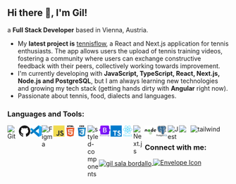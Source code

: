 ## Hi there 👋, I'm Gil!
a **Full Stack Developer** based in Vienna, Austria.

- My **latest project is** [tennisflow](https://github.com/Gilsabo/tennisflow), a React and Next.js application for tennis enthusiasts. The app allows users the upload of tennis training videos, fostering a community where users can exchange constructive feedback with their peers, collectively working towards improvement.
- I'm currently developing with **JavaScript, TypeScript, React, Next.js, Node.js and PostgreSQL**, but I am always learning new technologies and growing my tech stack (getting hands dirty with **Angular** right now).
- Passionate about tennis, food, dialects and languages.

### Languages and Tools:
<img align="left" alt="Git" width="26px" src="https://www.vectorlogo.zone/logos/git-scm/git-scm-icon.svg" />
<img align="left" alt="GitHub" width="26px" src="https://raw.githubusercontent.com/github/explore/78df643247d429f6cc873026c0622819ad797942/topics/github/github.png" />
<img align="left" alt="Visual Studio Code" width="26px" src="https://raw.githubusercontent.com/github/explore/80688e429a7d4ef2fca1e82350fe8e3517d3494d/topics/visual-studio-code/visual-studio-code.png" />
<img align="left" alt="Figma" width="26px" src="https://www.vectorlogo.zone/logos/figma/figma-icon.svg" />
<img align="left" alt="JavaScript" width="26px" src="https://raw.githubusercontent.com/devicons/devicon/master/icons/javascript/javascript-original.svg" />
<img align="left" alt="HTML5" width="26px" src="https://raw.githubusercontent.com/devicons/devicon/master/icons/html5/html5-original-wordmark.svg" />
<img align="left" alt="CSS3" width="26px" src="https://raw.githubusercontent.com/devicons/devicon/master/icons/css3/css3-original-wordmark.svg" />
<img src="https://www.vectorlogo.zone/logos/tailwindcss/tailwindcss-icon.svg" alt="tailwind" width="40" height="40"/>
<img align="left" alt="styled-components" width="26px" src="https://raw.githubusercontent.com/styled-components/brand/master/styled-components.png" />
<img align="left" alt="CSS3" width="26px" src="https://raw.githubusercontent.com/devicons/devicon/master/icons/bootstrap/bootstrap-original-wordmark.svg" />
<img align="left" alt="TypeScript" width="26px" src="https://raw.githubusercontent.com/devicons/devicon/master/icons/typescript/typescript-original.svg" />
<img align="left" alt="React" width="26px" src="https://raw.githubusercontent.com/devicons/devicon/master/icons/react/react-original-wordmark.svg" />
<img align="left" alt="Next.js" width="26px" src="https://cdn.worldvectorlogo.com/logos/nextjs-2.svg" />
<img align="left" alt="Node.js" width="26px" src="https://raw.githubusercontent.com/devicons/devicon/master/icons/nodejs/nodejs-original-wordmark.svg" />
<img align="left" alt="PostgreSQL" width="26px" src="https://raw.githubusercontent.com/devicons/devicon/master/icons/postgresql/postgresql-original-wordmark.svg" />
<img align="left" alt="Jest" width="26px" src="https://www.vectorlogo.zone/logos/jestjsio/jestjsio-icon.svg" />
<img align="left" alte="playwright" width="26px" src="https://playwright.dev/img/playwright-logo.svg" />
<br/>

### Connect with me:
  <a href="https://linkedin.com/in/gil-sala-bordallo" target="blank">
    <img align="center" src="https://cdn.jsdelivr.net/npm/simple-icons@3.0.1/icons/linkedin.svg" alt="gil sala bordallo" height="28px" width="28px" />
  </a>
  <a href="mailto:gilsala_88@hotmail.com" target="_blank">
  <img src="data:image/svg+xml;utf8,%3C%3Fxml%20version%3D%221.0%22%20encoding%3D%22iso-8859-1%22%3F%3E%0A%3C%21--%20Generator%3A%20Adobe%20Illustrator%2016.0.0%2C%20SVG%20Export%20Plug-In%20.%20SVG%20Version%3A%206.00%20Build%200%29%20%20--%3E%0A%3C%21DOCTYPE%20svg%20PUBLIC%20%22-//W3C//DTD%20SVG%201.1//EN%22%20%22http%3A//www.w3.org/Graphics/SVG/1.1/DTD/svg11.dtd%22%3E%0A%3Csvg%20version%3D%221.1%22%20id%3D%22Capa_1%22%20xmlns%3D%22http%3A//www.w3.org/2000/svg%22%20xmlns%3Axlink%3D%22http%3A//www.w3.org/1999/xlink%22%20x%3D%220px%22%20y%3D%220px%22%20width%3D%22511.626px%22%20height%3D%22511.626px%22%20viewBox%3D%220%200%20511.626%20511.626%22%20style%3D%22enable-background%3Anew%200%200%20511.626%20511.626%3B%22%20xml%3Aspace%3D%22preserve%22%3E%0A%3Cg%3E%0A%09%3Cg%3E%0A%09%09%3Cpath%20d%3D%22M49.106%2C178.729c6.472%2C4.567%2C25.981%2C18.131%2C58.528%2C40.685c32.548%2C22.554%2C57.482%2C39.92%2C74.803%2C52.099%0A%09%09%09c1.903%2C1.335%2C5.946%2C4.237%2C12.131%2C8.71c6.186%2C4.476%2C11.326%2C8.093%2C15.416%2C10.852c4.093%2C2.758%2C9.041%2C5.852%2C14.849%2C9.277%0A%09%09%09c5.806%2C3.422%2C11.279%2C5.996%2C16.418%2C7.7c5.14%2C1.718%2C9.898%2C2.569%2C14.275%2C2.569h0.287h0.288c4.377%2C0%2C9.137-0.852%2C14.277-2.569%0A%09%09%09c5.137-1.704%2C10.615-4.281%2C16.416-7.7c5.804-3.429%2C10.752-6.52%2C14.845-9.277c4.093-2.759%2C9.229-6.376%2C15.417-10.852%0A%09%09%09c6.184-4.477%2C10.232-7.375%2C12.135-8.71c17.508-12.179%2C62.051-43.11%2C133.615-92.79c13.894-9.703%2C25.502-21.411%2C34.827-35.116%0A%09%09%09c9.332-13.699%2C13.993-28.07%2C13.993-43.105c0-12.564-4.523-23.319-13.565-32.264c-9.041-8.947-19.749-13.418-32.117-13.418H45.679%0A%09%09%09c-14.655%2C0-25.933%2C4.948-33.832%2C14.844C3.949%2C79.562%2C0%2C91.934%2C0%2C106.779c0%2C11.991%2C5.236%2C24.985%2C15.703%2C38.974%0A%09%09%09C26.169%2C159.743%2C37.307%2C170.736%2C49.106%2C178.729z%22%3E%3C/path%3E%0A%09%09%3Cpath%20d%3D%22M483.072%2C209.275c-62.424%2C42.251-109.824%2C75.087-142.177%2C98.501c-10.849%2C7.991-19.65%2C14.229-26.409%2C18.699%0A%09%09%09c-6.759%2C4.473-15.748%2C9.041-26.98%2C13.702c-11.228%2C4.668-21.692%2C6.995-31.401%2C6.995h-0.291h-0.287%0A%09%09%09c-9.707%2C0-20.177-2.327-31.405-6.995c-11.228-4.661-20.223-9.229-26.98-13.702c-6.755-4.47-15.559-10.708-26.407-18.699%0A%09%09%09c-25.697-18.842-72.995-51.68-141.896-98.501C17.987%2C202.047%2C8.375%2C193.762%2C0%2C184.437v226.685c0%2C12.57%2C4.471%2C23.319%2C13.418%2C32.265%0A%09%09%09c8.945%2C8.949%2C19.701%2C13.422%2C32.264%2C13.422h420.266c12.56%2C0%2C23.315-4.473%2C32.261-13.422%0A%09%09%09c8.949-8.949%2C13.418-19.694%2C13.418-32.265V184.437C503.441%2C193.569%2C493.927%2C201.854%2C483.072%2C209.275z%22%3E%3C/path%3E%0A%09%3C/g%3E%0A%3C/g%3E%0A%3Cg%3E%3C/g%3E%0A%3Cg%3E%3C/g%3E%0A%3Cg%3E%3C/g%3E%0A%3Cg%3E%3C/g%3E%0A%3Cg%3E%3C/g%3E%0A%3Cg%3E%3C/g%3E%0A%3Cg%3E%3C/g%3E%0A%3Cg%3E%3C/g%3E%0A%3Cg%3E%3C/g%3E%0A%3Cg%3E%3C/g%3E%0A%3Cg%3E%3C/g%3E%0A%3Cg%3E%3C/g%3E%0A%3Cg%3E%3C/g%3E%0A%3Cg%3E%3C/g%3E%0A%3Cg%3E%3C/g%3E%0A%3C/g%3E%0A%3C/g%3E%0A%3C/g%3E%0A%3C/g%3E%0A%3C/g%3E%0A%3C/g%3E%0A%3C/g%3E%0A%3C/g%3E%0A%3C/g%3E%0A%3C/g%3E%0A%3C/svg%3E" alt="Envelope Icon" width="511.626" height="511.626">
</a>

  




    
